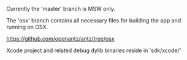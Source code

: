 Currently the 'master' branch is MSW only.

The 'osx' branch contains all necessary files for building the app and running on OSX.

https://github.com/openantz/antz/tree/osx

Xcode project and related debug dylib binaries reside in 'sdk/xcode/'
